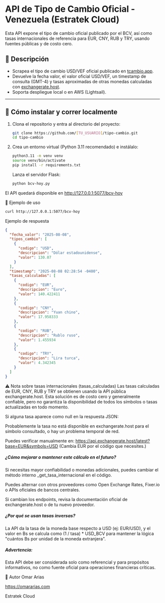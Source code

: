 # API de Tipo de Cambio Oficial - Venezuela (Estratek Cloud)

Esta API expone el tipo de cambio oficial publicado por el BCV, así como tasas internacionales de referencia para EUR, CNY, RUB y TRY, usando fuentes públicas y de costo cero.

## 📌 Descripción

- Scrapea el tipo de cambio USD/VEF oficial publicado en [tcambio.app](https://www.tcambio.app/).
- Devuelve la fecha valor, el valor oficial USD/VEF, un timestamp de consulta (GMT-4) y tasas aproximadas de otras monedas calculadas con [exchangerate.host](https://exchangerate.host/).
- Soporta despliegue local o en AWS (Lightsail).

---

## 🚀 Cómo instalar y correr localmente

1. Clona el repositorio y entra al directorio del proyecto:
   ```bash
   git clone https://github.com/[TU_USUARIO]/tipo-cambio.git
   cd tipo-cambio
   ```
2. Crea un entorno virtual (Python 3.11 recomendado) e instálalo:
   ```bash
   python3.11 -m venv venv
   source venv/bin/activate
   pip install -r requirements.txt
   ```
   Lanza el servidor Flask:

   ```bash
   python bcv-hoy.py
   ```

El API quedará disponible en http://127.0.0.1:5077/bcv-hoy

🧾 Ejemplo de uso
```bash
curl http://127.0.0.1:5077/bcv-hoy
```

Ejemplo de respuesta
```json
{
  "fecha_valor": "2025-08-08",
  "tipos_cambio": [
    {
      "codigo": "USD",
      "descripcion": "Dólar estadounidense",
      "valor": 130.07
    }
  ],
  "timestamp": "2025-08-08 02:28:54 -0400",
  "tasas_calculadas": [
    {
      "codigo": "EUR",
      "descripcion": "Euro",
      "valor": 140.422411
    },
    {
      "codigo": "CNY",
      "descripcion": "Yuan chino",
      "valor": 17.958333
    },
    {
      "codigo": "RUB",
      "descripcion": "Rublo ruso",
      "valor": 1.455934
    },
    {
      "codigo": "TRY",
      "descripcion": "Lira turca",
      "valor": 4.342345
    }
  ]
}
```

⚠️ Nota sobre tasas internacionales (tasas_calculadas)
Las tasas calculadas de EUR, CNY, RUB y TRY se obtienen usando la API pública exchangerate.host.
Esta solución es de costo cero y generalmente confiable, pero no garantiza la disponibilidad de todos los símbolos o tasas actualizadas en todo momento.

Si alguna tasa aparece como null en la respuesta JSON:

Probablemente la tasa no está disponible en exchangerate.host para el símbolo consultado, o hay un problema temporal de red.

Puedes verificar manualmente en:
https://api.exchangerate.host/latest?base=EUR&symbols=USD
(Cambia EUR por el código que necesites.)


##### ¿Cómo mejorar o mantener este cálculo en el futuro?

Si necesitas mayor confiabilidad o monedas adicionales, puedes cambiar el método interno _get_tasa_internacional en el código.

Puedes alternar con otros proveedores como Open Exchange Rates, Fixer.io o APIs oficiales de bancos centrales.

Si cambian los endpoints, revisa la documentación oficial de exchangerate.host o de tu nuevo proveedor.

##### ¿Por qué se usan tasas inversas?

La API da la tasa de la moneda base respecto a USD (ej: EUR/USD), y el valor en Bs se calcula como (1 / tasa) * USD_BCV para mantener la lógica "cuántos Bs por unidad de la moneda extranjera".

##### Advertencia:
Esta API debe ser considerada solo como referencial y para propósitos informativos, no como fuente oficial para operaciones financieras críticas.


👤 Autor
Omar Arias

https://omararias.com

Estratek Cloud